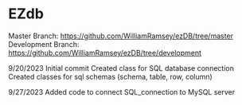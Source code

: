 # EZdb

Master Branch: <https://github.com/WilliamRamsey/ezDB/tree/master>
Development Branch: <https://github.com/WilliamRamsey/ezDB/tree/development>

9/20/2023
Initial commit
Created class for SQL database connection
Created classes for sql schemas (schema, table, row, column)

9/27/2023
Added code to connect SQL_connection to MySQL server
